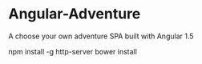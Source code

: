# Angular-Adventure
A choose your own adventure SPA built with Angular 1.5

npm install -g http-server
bower install
